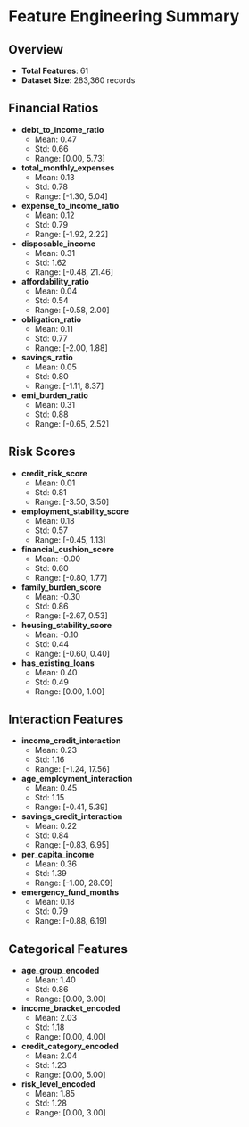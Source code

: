 # Feature Engineering Summary
## Overview
- **Total Features**: 61
- **Dataset Size**: 283,360 records

## Financial Ratios
- **debt_to_income_ratio**
  - Mean: 0.47
  - Std: 0.66
  - Range: [0.00, 5.73]
- **total_monthly_expenses**
  - Mean: 0.13
  - Std: 0.78
  - Range: [-1.30, 5.04]
- **expense_to_income_ratio**
  - Mean: 0.12
  - Std: 0.79
  - Range: [-1.92, 2.22]
- **disposable_income**
  - Mean: 0.31
  - Std: 1.62
  - Range: [-0.48, 21.46]
- **affordability_ratio**
  - Mean: 0.04
  - Std: 0.54
  - Range: [-0.58, 2.00]
- **obligation_ratio**
  - Mean: 0.11
  - Std: 0.77
  - Range: [-2.00, 1.88]
- **savings_ratio**
  - Mean: 0.05
  - Std: 0.80
  - Range: [-1.11, 8.37]
- **emi_burden_ratio**
  - Mean: 0.31
  - Std: 0.88
  - Range: [-0.65, 2.52]

## Risk Scores
- **credit_risk_score**
  - Mean: 0.01
  - Std: 0.81
  - Range: [-3.50, 3.50]
- **employment_stability_score**
  - Mean: 0.18
  - Std: 0.57
  - Range: [-0.45, 1.13]
- **financial_cushion_score**
  - Mean: -0.00
  - Std: 0.60
  - Range: [-0.80, 1.77]
- **family_burden_score**
  - Mean: -0.30
  - Std: 0.86
  - Range: [-2.67, 0.53]
- **housing_stability_score**
  - Mean: -0.10
  - Std: 0.44
  - Range: [-0.60, 0.40]
- **has_existing_loans**
  - Mean: 0.40
  - Std: 0.49
  - Range: [0.00, 1.00]

## Interaction Features
- **income_credit_interaction**
  - Mean: 0.23
  - Std: 1.16
  - Range: [-1.24, 17.56]
- **age_employment_interaction**
  - Mean: 0.45
  - Std: 1.15
  - Range: [-0.41, 5.39]
- **savings_credit_interaction**
  - Mean: 0.22
  - Std: 0.84
  - Range: [-0.83, 6.95]
- **per_capita_income**
  - Mean: 0.36
  - Std: 1.39
  - Range: [-1.00, 28.09]
- **emergency_fund_months**
  - Mean: 0.18
  - Std: 0.79
  - Range: [-0.88, 6.19]

## Categorical Features
- **age_group_encoded**
  - Mean: 1.40
  - Std: 0.86
  - Range: [0.00, 3.00]
- **income_bracket_encoded**
  - Mean: 2.03
  - Std: 1.18
  - Range: [0.00, 4.00]
- **credit_category_encoded**
  - Mean: 2.04
  - Std: 1.23
  - Range: [0.00, 5.00]
- **risk_level_encoded**
  - Mean: 1.85
  - Std: 1.28
  - Range: [0.00, 3.00]


